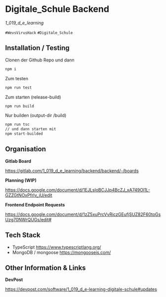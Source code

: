 # Digitale_Schule Backend
_1_019_d_e_learning_

`#WevsVirusHack` `#Digitale_Schule`

## Installation / Testing

Clonen der Github Repo und dann

```bash
npm i
```

Zum testen
```bash
npm run test
```
Zum starten (release-build)
```bash
npm run build
```

Nur builden (output-dir /build)
```bash
npm run tsc
// und dann starten mit
npm start-builded
```


## Organisation

**Gitlab Board**

https://gitlab.com/1_019_d_e_learning/backend/backend/-/boards

**Planning (WIP)**

https://docs.google.com/document/d/1EJLsloBCJJp4BcZJ_xA749Ol1L-GZZGtNOxPfrIv_jU/edit

**Frontend Endpoint Requests**

https://docs.google.com/document/d/1zZ5xuPrcVvRiczGEufjSUZ82F60toGsUzg70NWrQUGs/edit#

## Tech Stack
- TypeScript https://www.typescriptlang.org/
- MongoDB / mongoose https://mongoosejs.com/

## Other Information & Links

**DevPost**

https://devpost.com/software/1_019_d_e-learning-digitale-schule#updates